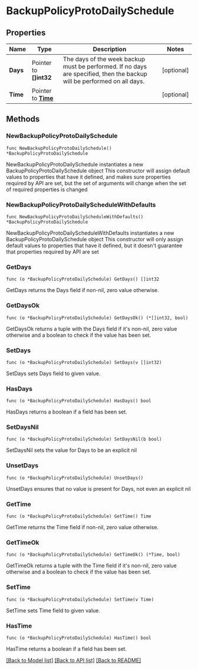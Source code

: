 # BackupPolicyProtoDailySchedule

## Properties

Name | Type | Description | Notes
------------ | ------------- | ------------- | -------------
**Days** | Pointer to **[]int32** | The days of the week backup must be performed. If no days are specified, then the backup will be performed on all days. | [optional] 
**Time** | Pointer to [**Time**](Time.md) |  | [optional] 

## Methods

### NewBackupPolicyProtoDailySchedule

`func NewBackupPolicyProtoDailySchedule() *BackupPolicyProtoDailySchedule`

NewBackupPolicyProtoDailySchedule instantiates a new BackupPolicyProtoDailySchedule object
This constructor will assign default values to properties that have it defined,
and makes sure properties required by API are set, but the set of arguments
will change when the set of required properties is changed

### NewBackupPolicyProtoDailyScheduleWithDefaults

`func NewBackupPolicyProtoDailyScheduleWithDefaults() *BackupPolicyProtoDailySchedule`

NewBackupPolicyProtoDailyScheduleWithDefaults instantiates a new BackupPolicyProtoDailySchedule object
This constructor will only assign default values to properties that have it defined,
but it doesn't guarantee that properties required by API are set

### GetDays

`func (o *BackupPolicyProtoDailySchedule) GetDays() []int32`

GetDays returns the Days field if non-nil, zero value otherwise.

### GetDaysOk

`func (o *BackupPolicyProtoDailySchedule) GetDaysOk() (*[]int32, bool)`

GetDaysOk returns a tuple with the Days field if it's non-nil, zero value otherwise
and a boolean to check if the value has been set.

### SetDays

`func (o *BackupPolicyProtoDailySchedule) SetDays(v []int32)`

SetDays sets Days field to given value.

### HasDays

`func (o *BackupPolicyProtoDailySchedule) HasDays() bool`

HasDays returns a boolean if a field has been set.

### SetDaysNil

`func (o *BackupPolicyProtoDailySchedule) SetDaysNil(b bool)`

 SetDaysNil sets the value for Days to be an explicit nil

### UnsetDays
`func (o *BackupPolicyProtoDailySchedule) UnsetDays()`

UnsetDays ensures that no value is present for Days, not even an explicit nil
### GetTime

`func (o *BackupPolicyProtoDailySchedule) GetTime() Time`

GetTime returns the Time field if non-nil, zero value otherwise.

### GetTimeOk

`func (o *BackupPolicyProtoDailySchedule) GetTimeOk() (*Time, bool)`

GetTimeOk returns a tuple with the Time field if it's non-nil, zero value otherwise
and a boolean to check if the value has been set.

### SetTime

`func (o *BackupPolicyProtoDailySchedule) SetTime(v Time)`

SetTime sets Time field to given value.

### HasTime

`func (o *BackupPolicyProtoDailySchedule) HasTime() bool`

HasTime returns a boolean if a field has been set.


[[Back to Model list]](../README.md#documentation-for-models) [[Back to API list]](../README.md#documentation-for-api-endpoints) [[Back to README]](../README.md)


